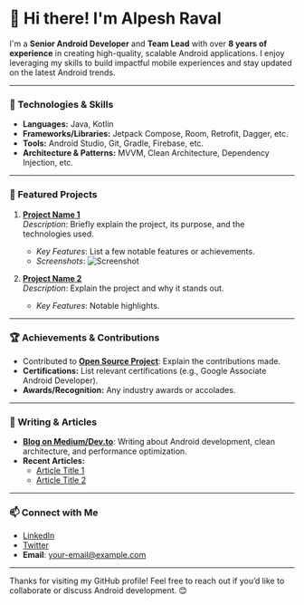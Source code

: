 # 👋 Hi there! I'm Alpesh Raval

I'm a **Senior Android Developer** and **Team Lead** with over **8 years of experience** in creating high-quality, scalable Android applications. I enjoy leveraging my skills to build impactful mobile experiences and stay updated on the latest Android trends.

---

### 🔧 Technologies & Skills
- **Languages:** Java, Kotlin
- **Frameworks/Libraries:** Jetpack Compose, Room, Retrofit, Dagger, etc.
- **Tools:** Android Studio, Git, Gradle, Firebase, etc.
- **Architecture & Patterns:** MVVM, Clean Architecture, Dependency Injection, etc.

---

### 📌 Featured Projects
1. **[Project Name 1](link-to-project)**  
   *Description*: Briefly explain the project, its purpose, and the technologies used.
   - *Key Features*: List a few notable features or achievements.
   - *Screenshots*: ![Screenshot](link-to-screenshot)

2. **[Project Name 2](link-to-project)**  
   *Description*: Explain the project and why it stands out.
   - *Key Features*: Notable highlights.

---

### 🏆 Achievements & Contributions
- Contributed to **[Open Source Project](link-to-project)**: Explain the contributions made.
- **Certifications:** List relevant certifications (e.g., Google Associate Android Developer).
- **Awards/Recognition:** Any industry awards or accolades.

---

### 📝 Writing & Articles
- **[Blog on Medium/Dev.to](link-to-blog)**: Writing about Android development, clean architecture, and performance optimization.
- **Recent Articles:**
  - [Article Title 1](link-to-article)
  - [Article Title 2](link-to-article)

---

### 📫 Connect with Me
- [LinkedIn](your-linkedin-profile)
- [Twitter](your-twitter-handle)
- **Email**: your-email@example.com

---

Thanks for visiting my GitHub profile! Feel free to reach out if you’d like to collaborate or discuss Android development. 😊
